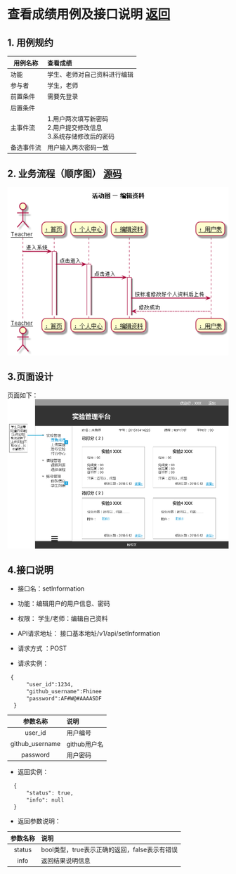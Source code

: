 # 查看成绩用例及接口说明 [返回](../README.md)
## 1. 用例规约

|用例名称|查看成绩|
|-------|:-------------|
|功能|学生、老师对自己资料进行编辑|
|参与者|学生，老师|
|前置条件|需要先登录|
|后置条件| |
|主事件流|1.用户两次填写新密码<br>2.用户提交修改信息<br>3.系统存储修改后的密码|
|备选事件流| 用户输入两次密码一致|

## 2. 业务流程（顺序图） [源码](../puml/活动图/编辑资料.puml)
![](../pics/活动图/编辑资料.png)


## 3.页面设计
页面如下：![](../pics/原型/查看成绩.png)

## 4.接口说明
- 接口名：setInformation
- 功能：编辑用户的用户信息、密码
    
- 权限： 学生/老师：编辑自己资料
    
- API请求地址：  接口基本地址/v1/api/setInformation

- 请求方式 ：POST

- 请求实例：
```
 {
      "user_id":1234,
      "github_username":Fhinee
      "password":AF#W@#AAAASDF
  }
```     

  |参数名称|说明|
  |:---------:|:--------------------------------------------------------|      
  |user_id|用户编号|
  |github_username|github用户名|
  |password|用户密码|
    
- 返回实例：
```
  {         
      "status": true,
      "info": null
  }
```
- 返回参数说明：

 |参数名称|说明|
 |:---------:|:--------------------------------------------------------|
 |status|bool类型，true表示正确的返回，false表示有错误|
 |info|返回结果说明信息|

